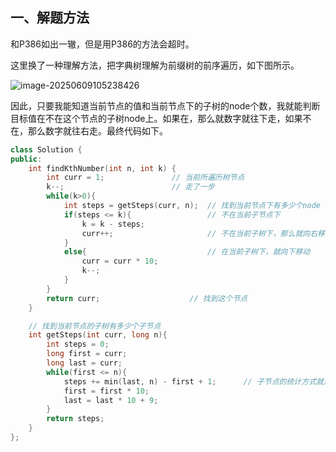## 一、解题方法

和P386如出一辙，但是用P386的方法会超时。

这里换了一种理解方法，把字典树理解为前缀树的前序遍历，如下图所示。

![image-20250609105238426](Image/image-20250609105238426.png)

因此，只要我能知道当前节点的值和当前节点下的子树的node个数，我就能判断目标值在不在这个节点的子树node上。如果在，那么就数字就往下走，如果不在，那么数字就往右走。最终代码如下。

```Cpp
class Solution {
public:
    int findKthNumber(int n, int k) {
        int curr = 1;               // 当前所遍历树节点
        k--;                        // 走了一步
        while(k>0){
            int steps = getSteps(curr, n);  // 找到当前节点下有多少个node
            if(steps <= k){                 // 不在当前子节点下
                k = k - steps;
                curr++;                     // 不在当前子树下，那么就向右移动
            }
            else{                           // 在当前子树下，就向下移动
                curr = curr * 10;
                k--;
            }
        }
        return curr;                    // 找到这个节点
    }

    // 找到当前节点的子树有多少个子节点
    int getSteps(int curr, long n){
        int steps = 0;
        long first = curr;          
        long last = curr;
        while(first <= n){
            steps += min(last, n) - first + 1;      // 子节点的统计方式就是把每一层的宽度加起来
            first = first * 10;
            last = last * 10 + 9;
        }
        return steps;
    }
};
```

